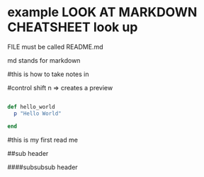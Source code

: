 # example  LOOK AT MARKDOWN CHEATSHEET look up

FILE must be called README.md

md stands for markdown 

#this is how to take notes in

#control shift n => creates a preview
``` ruby

def hello_world
  p "Hello World"

end

```

#this is my first read me

##sub header

####subsubsub header
